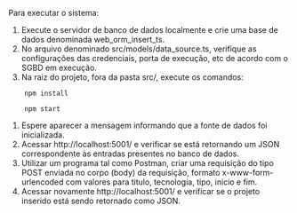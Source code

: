 Para executar o sistema:

1. Execute o servidor de banco de dados localmente e crie uma base de dados denominada web_orm_insert_ts.
1. No arquivo denominado src/models/data_source.ts, verifique as configurações das credenciais, porta de execução, etc  de acordo com o SGBD em execução.
1. Na raiz do projeto, fora da pasta src/, execute os comandos:
```console
    npm install
```
```console
    npm start
``` 
1. Espere aparecer a mensagem informando que a fonte de dados foi inicializada.
1. Acessar http://localhost:5001/ e verificar se está retornando um JSON correspondente às entradas presentes no banco de dados.
1. Utilizar um programa tal como Postman, criar uma requisição do tipo POST enviada no corpo (body) da requisição, formato x-www-form-urlencoded com valores para titulo, tecnologia, tipo, inicio e fim.
1. Acessar novamente http://localhost:5001/ e verificar se o projeto inserido está sendo retornado como JSON.